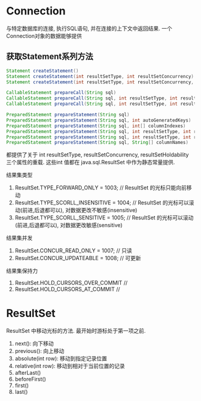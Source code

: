 # Connection

与特定数据库的连接, 执行SQL语句, 并在连接的上下文中返回结果.
一个Connection对象的数据能够提供

## 获取Statement系列方法

```java
Statement createStatement()
Statement createStatement(int resultSetType, int resultSetConcurrency)
Statement createStatement(int resultSetType, int resultSetConcurrency, int resultSetHoldability)

CallableStatement prepareCall(String sql)
CallableStatement prepareCall(String sql, int resultSetType, int resultSetConcurrency)
CallableStatement prepareCall(String sql, int resultSetType, int resultSetConcurrency, int resultSetHoldability)

PreparedStatement prepareStatement(String sql)
PreparedStatement prepareStatement(String sql, int autoGeneratedKeys)
PreparedStatement prepareStatement(String sql, int[] columnIndexes)
PreparedStatement prepareStatement(String sql, int resultSetType, int resultSetConcurrency)
PreparedStatement prepareStatement(String sql, int resultSetType, int resultSetConcurrency, int resultSetHoldability)
PreparedStatement prepareStatement(String sql, String[] columnNames)
```

都提供了关于 int resultSetType, resultSetConcurrency, resultSetHoldability 三个属性的重载.
这些int 值都在 java.sql.ResultSet 中作为静态常量提供.

结果集类型

1. ResultSet.TYPE_FORWARD_ONLY = 1003; // ResultSet 的光标只能向前移动
2. ResultSet.TYPE_SCORLL_INSENSITIVE = 1004; // ResultSet 的光标可以滚动(前进,后退都可以), 对数据更改不敏感(insensitive)
3. ResultSet.TYPE_SCORLL_SENSITIVE = 1005; // ResultSet 的光标可以滚动(前进,后退都可以), 对数据更改敏感(sensitive)

结果集并发

1. ResultSet.CONCUR_READ_ONLY = 1007; // 只读
2. ResultSet.CONCUR_UPDATEABLE = 1008; // 可更新

结果集保持力

1. ResultSet.HOLD_CURSORS_OVER_COMMIT //
2. ResultSet.HOLD_CURSORS_AT_COMMIT //

# ResultSet

ResultSet 中移动光标的方法. 最开始时游标处于第一项之前.

1. next(): 向下移动
2. previous(): 向上移动
3. absolute(int row): 移动到指定记录位置
4. relative(int row): 移动到相对于当前位置的记录
5. afterLast()
6. beforeFirst()
7. first()
8. last()

